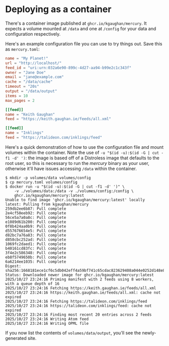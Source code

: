 # Deploying as a container

There's a container image published at `ghcr.io/kgaughan/mercury`.
It expects a volume mounted at `/data` and one at `/config` for your data and configuration respectively.

Here's an example configuration file you can use to try things out.
Save this as `mercury.toml`:

```toml
name = "My Planet!"
url = "http://localhost/"
feed_id = "uri:urn:032a6e90-899c-4d27-aa94-b99e2c1c343f"
owner = "Jane Doe"
email = "jane@example.com"
cache = "/data/cache"
timeout = "20s"
output = "/data/output"
items = 10
max_pages = 2

[[feed]]
name = "Keith Gaughan"
feed = "https://keith.gaughan.ie/feeds/all.xml"

[[feed]]
name = "Inklings"
feed = "https://talideon.com/inklings/feed"
```

Here's a quick demonstration of how to use the configuration file and mount volumes within the container.
Note the use of `-u "$(id -u):$(id -G | cut -f1 -d' ')`: the image is based off of a Distroless image that defaults to the root user, so this is necessary to run the _mercury_ binary as your user, otherwise it'll have issues accessing `/data` within the container.

```console
$ mkdir -p volumes/data volumes/config
$ cp mercury.toml volumes/config
$ docker run -u "$(id -u):$(id -G | cut -f1 -d' ')" \
    -v ./volumes/data:/data -v ./volumes/config:/config \
    ghcr.io/kgaughan/mercury:latest
Unable to find image 'ghcr.io/kgaughan/mercury:latest' locally
latest: Pulling from kgaughan/mercury
259db2ee6b87: Pull complete
2e4cf50eeb92: Pull complete
56ce5a7a0a8c: Pull complete
e1089d61b200: Pull complete
0f8b424aa0b9: Pull complete
d557676654e5: Pull complete
d82bc7a76a83: Pull complete
d858cbc252ad: Pull complete
1069fc2daed1: Pull complete
b40161cd83fc: Pull complete
3f4e2c586348: Pull complete
eb8f5749650b: Pull complete
6a6214ee1035: Pull complete
Digest: sha256:1668181ece1cf6c5db042eff4a59bf741c65cdac823629408a044e0252d148e8
Status: Downloaded newer image for ghcr.io/kgaughan/mercury:latest
2025/10/27 23:24:16 Priming manifest with 2 feeds using 8 workers, with a queue depth of 16
2025/10/27 23:24:16 Fetching https://keith.gaughan.ie/feeds/all.xml
2025/10/27 23:24:16 https://keith.gaughan.ie/feeds/all.xml: cache not expired
2025/10/27 23:24:16 Fetching https://talideon.com/inklings/feed
2025/10/27 23:24:16 https://talideon.com/inklings/feed: cache not expired
2025/10/27 23:24:16 Finding most recent 20 entries across 2 feeds
2025/10/27 23:24:16 Writing Atom feed
2025/10/27 23:24:16 Writing OPML file
```

If you now list the contents of `volumes/data/output`, you'll see the newly-generated site.
